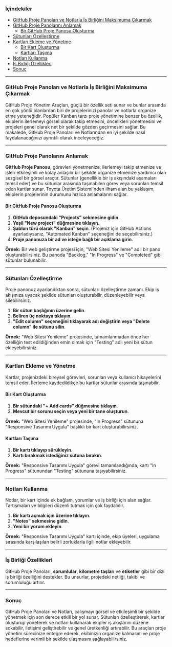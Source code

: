 ### İçindekiler
- [GitHub Proje Panoları ve Notlarla İş Birliğini Maksimuma Çıkarmak](#github-proje-panolari-ve-notlarla-is-birligini-maksimuma-cikarmak)
- [GitHub Proje Panolarını Anlamak](#github-proje-panolari-anlamak)
  - [Bir GitHub Proje Panosu Oluşturma](#bir-github-proje-panosu-olusturma)
- [Sütunları Özelleştirme](#sutunlari-ozellestirme)
- [Kartları Ekleme ve Yönetme](#kartlari-ekleme-ve-yonetme)
  - [Bir Kart Oluşturma](#bir-kart-olusturma)
  - [Kartları Taşıma](#kartlari-tasima)
- [Notları Kullanma](#notlari-kullanma)
- [İş Birliği Özellikleri](#is-birligi-ozellikleri)
- [Sonuç](#sonuc)

---

### GitHub Proje Panoları ve Notlarla İş Birliğini Maksimuma Çıkarmak

GitHub Proje Yönetim Araçları, güçlü bir özellik seti sunar ve bunlar arasında en çok yönlü olanlardan biri de projelerinizi panolar ve notlarla organize etme yeteneğidir. Popüler Kanban tarzı proje yönetimine benzer bu özellik, ekiplerin ilerlemeyi görsel olarak takip etmesini, öncelikleri yönetmesini ve projeleri genel olarak net bir şekilde gözden geçirmesini sağlar. Bu makalede, GitHub Proje Panoları ve Notlarından en iyi şekilde nasıl faydalanacağınızı ayrıntılı olarak inceleyeceğiz.

---

### GitHub Proje Panolarını Anlamak

**GitHub Proje Panosu**, görevleri yönetmenize, ilerlemeyi takip etmenize ve işleri etkileşimli ve kolay anlaşılır bir şekilde organize etmenize yardımcı olan sezgisel bir görsel araçtır. Sütunlar (genellikle bir iş akışındaki aşamaları temsil eder) ve bu sütunlar arasında taşınabilen görev veya sorunları temsil eden kartlar sunar. Toyota Üretim Sistemi'nden ilham alan bu yaklaşım, ekiplerin projelerinin durumunu hızlıca anlamalarını sağlar.

#### Bir GitHub Proje Panosu Oluşturma

1. **GitHub deposundaki "Projects" sekmesine gidin**.
2. **Yeşil "New project" düğmesine tıklayın**.
3. **Şablon türü olarak "Kanban" seçin**. (Projeniz için GitHub Actions ayarladıysanız, "Automated Kanban" seçeneğini de seçebilirsiniz.)
4. **Proje panonuza bir ad ve isteğe bağlı bir açıklama girin**.

**Örnek:**
Bir web geliştirme projesi için, "Web Sitesi Yenileme" adlı bir pano oluşturabilirsiniz. Bu panoda "Backlog," "In Progress" ve "Completed" gibi sütunlar bulunabilir.

---

### Sütunları Özelleştirme

Proje panonuz ayarlandıktan sonra, sütunları özelleştirme zamanı. Ekip iş akışınıza uyacak şekilde sütunları oluşturabilir, düzenleyebilir veya silebilirsiniz.

1. **Bir sütun başlığının üzerine gelin**.
2. **Beliren üç noktaya tıklayın**.
3. **"Edit column" seçeneğini tıklayarak adı değiştirin veya "Delete column" ile sütunu silin**.

**Örnek:**
"Web Sitesi Yenileme" projesinde, tamamlanmadan önce her özelliğin test edildiğinden emin olmak için "Testing" adlı yeni bir sütun ekleyebilirsiniz.

---

### Kartları Ekleme ve Yönetme

Kartlar, projenizdeki bireysel görevleri, sorunları veya kullanıcı hikayelerini temsil eder. İlerleme kaydedildikçe bu kartlar sütunlar arasında taşınabilir.

#### Bir Kart Oluşturma

1. **Bir sütundaki "+ Add cards" düğmesine tıklayın**.
2. **Mevcut bir sorunu seçin veya yeni bir tane oluşturun**.

**Örnek:**
"Web Sitesi Yenileme" projesinde, "In Progress" sütununa "Responsive Tasarımı Uygula" başlıklı bir kart oluşturabilirsiniz.

#### Kartları Taşıma

1. **Bir kartı tıklayıp sürükleyin**.
2. **Kartı bırakmak istediğiniz sütuna bırakın**.

**Örnek:**
"Responsive Tasarımı Uygula" görevi tamamlandığında, kartı "In Progress" sütunundan "Testing" sütununa taşıyabilirsiniz.

---

### Notları Kullanma

Notlar, bir kart içinde ek bağlam, yorumlar ve iş birliği için alan sağlar. Tartışmaları ve bilgileri düzenli tutmak için çok faydalıdır.

1. **Bir kartı açmak için üzerine tıklayın**.
2. **"Notes" sekmesine gidin**.
3. **Yeni bir yorum ekleyin**.

**Örnek:**
"Responsive Tasarımı Uygula" kartı içinde, ekip üyeleri, uygulama sırasında karşılaşılan belirli zorluklarla ilgili notlar ekleyebilir.

---

### İş Birliği Özellikleri

GitHub Proje Panoları, **sorumlular**, **kilometre taşları** ve **etiketler** gibi bir dizi iş birliği özelliğini destekler. Bu unsurlar, projedeki netliği, takibi ve sorumluluğu artırır.

---

### Sonuç

GitHub Proje Panoları ve Notları, çalışmayı görsel ve etkileşimli bir şekilde yönetmek için son derece etkili bir yol sunar. Sütunları özelleştirerek, kartlar oluşturup yöneterek ve notları kullanarak ekipler iş akışlarını düzene sokabilir, iletişimi geliştirebilir ve genel üretkenliği artırabilir. Bu araçları proje yönetim sürecinize entegre ederek, ekibinizin organize kalmasını ve proje hedeflerine verimli bir şekilde ulaşmasını sağlayabilirsiniz.